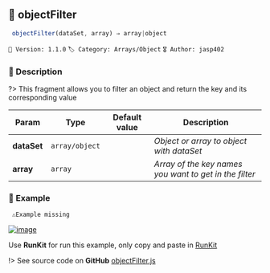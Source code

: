 ## 🧾 objectFilter 

```javascript
 objectFilter(dataSet, array) ⇒ array|object 
``` 


`📢 Version: 1.1.0`  `🏷️ Category: Arrays/Object` `🎖️ Author: jasp402` 

### 📝 Description 


?> This fragment allows you to filter an object and return the key and its corresponding value 


| Param | Type | Default value | Description |
| --- | --- | --- | --- |
| **dataSet** | `array/object` | `  ` | _Object or array to object with dataSet_ | 
| **array** | `array` | `  ` | _Array of the key names you want to get in the filter_ | 



### 🧪 Example 


``` 
 ⚠️Example missing 
```




[![image](https://user-images.githubusercontent.com/8978470/89190058-8603d500-d566-11ea-914f-284448e5a1b6.png)](https://npm.runkit.com/js-packtools) 
 
Use **RunKit** for run this example, only copy and paste in [RunKit](https://npm.runkit.com/js-packtools)


!> See source code on **GitHub** [objectFilter.js](https://github.com/jasp402/js-packtools/blob/master/lib/objectFilter.js) 

